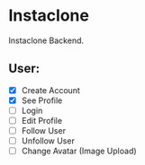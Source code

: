 # Instaclone

Instaclone Backend.

## User:

-   [x] Create Account
-   [x] See Profile
-   [ ] Login
-   [ ] Edit Profile
-   [ ] Follow User
-   [ ] Unfollow User
-   [ ] Change Avatar (Image Upload)

